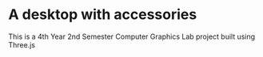 # A desktop with accessories
 This is a 4th Year 2nd Semester Computer Graphics Lab project built using Three.js
